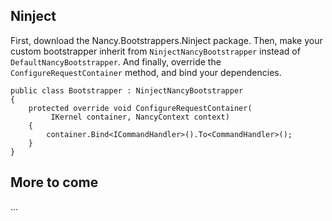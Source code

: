 ## Ninject

First, download the Nancy.Bootstrappers.Ninject package. Then, make your custom bootstrapper inherit from `NinjectNancyBootstrapper` instead of `DefaultNancyBootstrapper`. And finally, override the `ConfigureRequestContainer` method, and bind your dependencies.

    public class Bootstrapper : NinjectNancyBootstrapper
    {             
        protected override void ConfigureRequestContainer(
             IKernel container, NancyContext context)
        {
            container.Bind<ICommandHandler>().To<CommandHandler>();
        }    
    }

## More to come

...